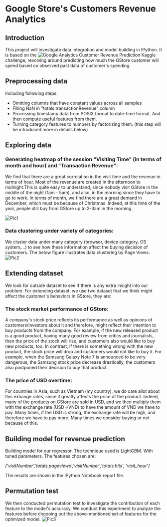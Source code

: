 

# Google Store's Customers Revenue Analytics

## Introduction
This project will investigate data integration and model building in IPython. It is based on the ![Google Analytics Customer Revenue Prediction](https://www.kaggle.com/c/ga-customer-revenue-prediction) Kaggle challenge, revolving around predicting how much the GStore customer will spend based on observed past data of customer's spending.


## Preprocessing data
Including following steps:
- Omitting columns that have constant values across all samples
- Filling NaN in "totals.transactionRevenue" column
- Processing timestamp data from POSIX format to date-time format. And then compute useful features from them.
- Turning category features to numbers by factorizing them. (this step will be introduced more in details below)

## Exploring data
### Generating heatmap of the session "Visiting Time" (in terms of month and hour) and "Transaction Revenue":
We find that there are a great correlation in the visit time and the revenue in terms of hour. Most of the revenue are created in the afternoon to midnight.This is quite easy to understand, since nobody visit GStore in the middle of the night (1am - 5am), and also, in the morning since they have to go to work.
In terms of month, we find there are a great demand in December, which must be because of Christmas. Indeed, at this time of the year, people still buy from GStore up to 2-3am in the morning.

![Pic1](../master/illustrations/heatmap.png)

### Data clustering under variety of categories:
We cluster data under many category (browser, device category, OS system,...) to see how these information affect the buying decision of customers.
The below figure illustrates data clustering by Page Views.
![Pic2](../master/illustrations/behaviors.png)

## Extending dataset
We look for outside dataset to see if there is any extra insight into our problem. For extending dataset, we use two dataset that we think might affect the customer's behaviors in GStore, they are:
### The stock market performance of GStore:
A company's stock price reflects its performance as well as opinions of customers/investors about it and therefore, might reflect their intention to buy products from the company. For example, if the new released product is a good product, having many good review from critics and journalists, then the price of the stock will rise, and customers also would like to buy new products, too. In contrast, if there is something wrong with the new product, the stock price will drop and customers would not like to buy it. For example, when the Samsung Galaxy Note 7 is announced to be very dangerous, the Samsung stock price decrease drastically, the customers also postponed their decision to buy that product.
 
### The price of USD overtime:
For countries in Asia, such as Vietnam (my country), we do care allot about this exhange rates, since it greatly affects the price of the product. Indeed, many of the products on GStore are sold in USD, and we then multiply them with the exchange rate (USD->VND) to have the amount of VND we have to pay. Many times, if the USD is strong, the exchange rate will be high, and therefore we have to pay more. Many times we consider buying or not because of this. 


## Building model for revenue prediction
Building model for our regressor. The technique used is LightGBM. With tuned parameters. 
The features chosen are: 

*['visitNumber','totals.pageviews','visitNumber','totals.hits', 'visit_hour']*

The results are shown in the iPython Notebook report file.

## Permutation test 
We then conducted permutation test to investigate the contribution of each feature to the model's accuracy. We conduct this experiment to analyze the features before choooing out the above-mentioned set of features for the optimized model.
![Pic3](../master/illustrations/All_permutation_test.jpg)









